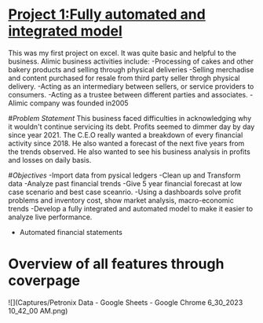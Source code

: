 
# [Project 1:Fully automated and integrated model](https://www.upwork.com/services/product/consulting-hr-a-fully-integrated-and-automated-financial-model-file-1651955799414988800?ref=project_share&tier=0)
This was my first project on excel. It was quite basic and helpful to the business. 
Alimic  business activities include:
-Processing of cakes and other bakery products and selling through physical deliveries
-Selling merchadise and content purchased for resale from third party seller throgh physical delivery.
-Acting as an intermediary between sellers, or service providers to consumers.
-Acting as a trustee between different parties and associates.
-Alimic company was founded in2005 

#*Problem Statement*
This business faced difficulties in acknowledging why it wouldn't continue servicing its debt. Profits seemed to dimmer day by day since year 2021. The C.E.O really wanted a breakdown of every financial activity since 2018. He also wanted a forecast of the next five years from the trends observed. He also wanted to see his business analysis in profits and losses on daily basis.

#*Objectives*
-Import data from pysical ledgers
-Clean up and Transform data
-Analyze past financial trends 
-Give 5 year financial forecast at low case scenario and best case sceanrio.
-Using a dashboards solve profit problems and inventory cost, show market analysis, macro-economic trends
-Develop a fully integrated and automated model to make it easier to analyze live performance.
-	Automated financial statements
  
# Overview of all features through coverpage 
![](Captures/Petronix Data - Google Sheets - Google Chrome 6_30_2023 10_42_00 AM.png)
